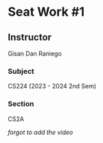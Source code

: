 # Seat Work #1

## Instructor

Gisan Dan Raniego

### Subject

CS224 (2023 - 2024 2nd Sem)

### Section

CS2A

_forgot to add the video_
